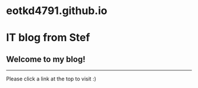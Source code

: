 # eotkd4791.github.io



IT blog from Stef
=====================

Welcome to my blog!
-------------------

--------------------------------------------
Please click a link at the top to visit :)
